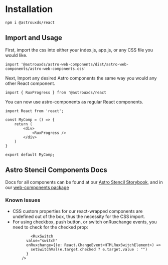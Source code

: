 # Installation

`npm i @astrouxds/react`

## Import and Usage

First, import the css into either your index.js, app.js, or any CSS file you would like.

`import '@astrouxds/astro-web-components/dist/astro-web-components/astro-web-components.css'`

Next, Import any desired Astro components the same way you would any other React component.

`import { RuxProgress } from '@astrouxds/react`

You can now use astro-components as regular React components.

```
import React from 'react';

const MyComp = () => {
    return (
        <div>
            <RuxProgress />
        </div>
    )
}

export default MyComp;
```

## Astro Stencil Components Docs

Docs for all components can be found at our [Astro Stencil Storybook,](https://astro-stencil.netlify.app/) and in our [web-components package]('../packages/web-components/README.md)

### Known Issues

- CSS custom properties for our react-wrapped components are undefined out of the box, thus the necessity for the CSS import.
- For using checkbox, push button, or switch onRuxchange events, you need to check for the checked prop:
  ```
          <RuxSwitch
        value="switch"
        onRuxchange={(e: React.ChangeEvent<HTMLRuxSwitchElement>) =>
          setSwitchVal(e.target.checked ? e.target.value : "")
        }
      />
  ```